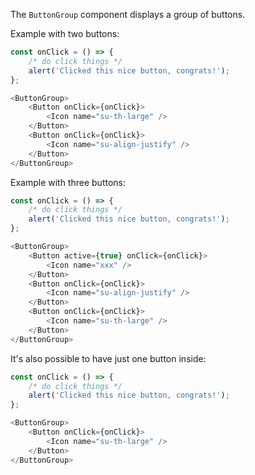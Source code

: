 The `ButtonGroup` component displays a group of buttons.

Example with two buttons:

```javascript
const onClick = () => {
    /* do click things */
    alert('Clicked this nice button, congrats!');
};

<ButtonGroup>
    <Button onClick={onClick}>
        <Icon name="su-th-large" />
    </Button>
    <Button onClick={onClick}>
        <Icon name="su-align-justify" />
    </Button>
</ButtonGroup>
```

Example with three buttons:

```javascript
const onClick = () => {
    /* do click things */
    alert('Clicked this nice button, congrats!');
};

<ButtonGroup>
    <Button active={true} onClick={onClick}>
        <Icon name="xxx" />
    </Button>
    <Button onClick={onClick}>
        <Icon name="su-align-justify" />
    </Button>
    <Button onClick={onClick}>
        <Icon name="su-th-large" />
    </Button>
</ButtonGroup>
```

It's also possible to have just one button inside:

```javascript
const onClick = () => {
    /* do click things */
    alert('Clicked this nice button, congrats!');
};

<ButtonGroup>
    <Button onClick={onClick}>
        <Icon name="su-th-large" />
    </Button>
</ButtonGroup>
```